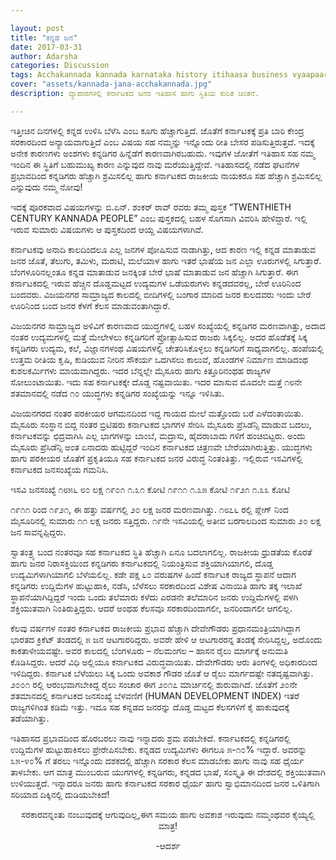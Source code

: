 ```yaml
---

layout: post
title: "ಕನ್ನಡ ಜನ"
date: 2017-03-31
author: Adarsha
categories: Discussion
tags: Acchakannada kannada karnataka history itihaasa business vyaapaara currentaffairs
cover: "assets/kannada-jana-acchakannada.jpg"
description: ವ್ಯಾಪಾರಗಳಲ್ಲಿ ಕರ್ನಾಟಕದ ಜನರ ಇತಿಹಾಸ ಹಾಗು ಸ್ಥಿತಿಯ ಕುರಿತ ಚಿಂತನೆ.

---
```

ಇತ್ತೀಚಿನ ದಿನಗಳಲ್ಲಿ ಕನ್ನಡ ಉಳಿಸಿ ಬೆಳೆಸಿ ಎಂಬ ಕೂಗು ಹೆಚ್ಚಾಗುತ್ತಿದೆ. ಜೊತೆಗೆ ಕರ್ನಾಟಕಕ್ಕೆ ಪ್ರತಿ ಬಾರಿ ಕೇಂದ್ರ ಸರಕಾರದಿಂದ ಅನ್ಯಾಯವಾಗುತ್ತಿದೆ ಎಂಬ ವಿಷಯ ಸಹ ನಮ್ಮನ್ನು ಇನ್ನೊಂದು ರೀತಿ ಬೇಸರ ಪಡಿಸುತ್ತಿರುತ್ತದೆ. ಇದಕ್ಕೆ ಅನೇಕ ಕಾರಣಗಳು ಅಂಶಗಳು ಕನ್ನಡಿಗರ ಹಿನ್ನೆಡೆಗೆ ಕಾರಣವಾಗಿರಬಹುದು. ಇವುಗಳ ಜೋತೆಗೆ ಇತಿಹಾಸ ಸಹ ನಮ್ಮ ಇಂದಿನ ಈ ಸ್ಥಿತಿಗೆ ಬಹುಮುಖ್ಯ ಕಾರಣ ಎನ್ನುವುದ ನಾವು ಮರೆಯುತ್ತಿದ್ದೇವೆ. ಇತಿಹಾಸದಲ್ಲಿ ನಡೆದ ಘಟನೆಗಳ ಪ್ರಭಾವದಿಂದ ಕನ್ನಡಿಗರು ಹೆಚ್ಚಾಗಿ ಶ್ರಮಿಸಲಿಲ್ಲ ಹಾಗು ಕರ್ನಾಟಕದ  ರಾಜಕೀಯ ನಾಯಕರೂ ಸಹ ಹೆಚ್ಚಾಗಿ ಶ್ರಮಿಸಲಿಲ್ಲ ಎನ್ನುವುದು ನಮ್ಮ ನೋವು!

ಇದಕ್ಕೆ ಪೂರಕವಾದ ವಿಷಯಗಳನ್ನು ಬಿ.ಏನ್. ಶಂಕರ್ ರಾವ್ ರವರು ತಮ್ಮ ಪುಸ್ತಕ “TWENTHIETH CENTURY KANNADA PEOPLE” ಎಂಬ ಪುಸ್ತಕದಲ್ಲಿ ಬಹಳ ಸೊಗಸಾಗಿ ವಿವರಿಸಿ ಹೇಳಿದ್ದಾರೆ. ಇಲ್ಲಿ ಇರುವ ಸುಮಾರು ವಿಷಯಗಳು ಆ ಪುಸ್ತಕದಿಂದ ಆಯ್ದ ವಿಷಯಗಳಾಗಿವೆ.<!--more-->

ಕರ್ನಾಟಕವು ಅನಾದಿ ಕಾಲದಿಂದಲೂ ಎಲ್ಲ ಜನಗಳ ಪೋಷಿಸುವ ನಾಡಾಗಿತ್ತು, ಆದ ಕಾರಣ ಇಲ್ಲಿ ಕನ್ನಡ ಮಾತಾಡುವ ಜನರ ಜೊತೆ, ತೆಲುಗು, ತಮಿಳು, ಮರಾಟಿ, ಮಲೆಯಾಳ ಹಾಗು ಇತರೆ ಭಾಷೆಯ ಜನ ಎಲ್ಲಾ ಊರುಗಳಲ್ಲಿ ಸಿಗುತ್ತಾರೆ. ಬೆಂಗಳೂರಿನಲ್ಲಂತೂ ಕನ್ನಡ ಮಾತಾಡುವ ಜನಕ್ಕಿಂತ ಬೇರೆ ಭಾಷೆ ಮಾತಾಡುವ ಜನ ಹೆಚ್ಚಾಗಿ ಸಿಗುತ್ತಾರೆ. ಈಗ ಕರ್ನಾಟಕದಲ್ಲಿ ಇರುವ ಹೆಚ್ಚಿನ ದೊಡ್ಡಮಟ್ಟದ ಉದ್ಯಮಗಳ ಒಡೆಯರುಗಳು ಕನ್ನಡದವರಲ್ಲ, ಬೇರೆ ಊರಿನಿಂದ ಬಂದವರು. ವಿಜಯನಗರ ಸಾಮ್ರಾಜ್ಯದ ಕಾಲದಲ್ಲಿ ಬೀದಿಗಳಲ್ಲಿ ಬಂಗಾರ ಮಾರಿದ ಜನರ ಕುಲದವರು ಇಂದು ಬೇರೆ ಊರಿನಿಂದ ಬಂದ ಜನರ ಕೆಳಗೆ ಕೆಲಸ ಮಾಡುವಂತಾಗಿದ್ದಾರೆ.

ವಿಜಯನಗರ ಸಾಮ್ರಾಜ್ಯದ ಅಳಿವಿಗೆ ಕಾರಣವಾದ ಯುದ್ಧಗಳಲ್ಲಿ ಬಹಳ ಸಂಖ್ಯೆಯಲ್ಲಿ ಕನ್ನಡಿಗರ ಮರಣವಾಗಿತ್ತು, ಅದಾದ ನಂತರ ಉದ್ಯಮಗಳಲ್ಲಿ ಮತ್ತೆ ಮೇಲೇಳಲು ಕನ್ನಡಿಗರಿಗೆ ಪ್ರೋತ್ಸಾಹಿಸುವ ರಾಜರು ಸಿಕ್ಕಲಿಲ್ಲ. ಅದರ ಹೊಡೆತಕ್ಕೆ ಸಿಕ್ಕ ಕನ್ನಡಿಗರು ಉದ್ಯಮ, ಕಲೆ, ವಿಜ್ಞಾನಗಳಂಥ ವಿಷಯಗಳಲ್ಲಿ ಚೇತರಿಸಿಕೊಳ್ಳಲು ಕನ್ನಡಿಗರಿಗೆ ಸಾಧ್ಯವಾಗಲಿಲ್ಲ. ಹಂಪೆಯಲ್ಲಿ ಉತ್ತಮ ರೀತಿಯ ಕೃಷಿ, ಕುಡಿಯುವ ನೀರಿನ ಸೌಕರ್ಯ ಒದಗಿಸಲು ಕಾಲುವೆ, ಹೊಂಡಗಳ ನಿರ್ಮಾಣ ಮಾಡಿದಂಥ ಕುಶಲಕರ್ಮಿಗಳು ಮಾಯವಾಗಿದ್ದರು. ಇದರ ಬೆನ್ನಲ್ಲೇ ಮೈಸೂರು ಹಾಗು ಕಿತ್ತೂರಿನಂಥಹ ರಾಜ್ಯಗಳ ಸೋಲುಂಟಾಯಿತು. ಇದು ಸಹ ಕರ್ನಾಟಕಕ್ಕೇ ದೊಡ್ಡ ನಷ್ಟವಾಯಿತು. ಇದರ  ಮಾಸುವ ಮೊದಲೇ ಮತ್ತೆ ೧೮ನೇ ಶತಮಾನದಲ್ಲಿ ನಡೆದ ೧೦ ಯುದ್ಧಗಳು ಕನ್ನಡಿಗರ ಸಂಖ್ಯೆಯನ್ನು ಇನ್ನೂ ಇಳಿಸಿತು.

ವಿಜಯನಗರದ ನಂತರ ಪರಕೀಯರ ಆಗಮನದಿಂದ ಇದ್ದ ಗಾಯದ ಮೇಲೆ ಮತ್ತೊಂದು ಬರೆ ಎಳೆದಂತಾಯಿತು. ಮೈಸೂರು ಸಂಸ್ಥಾನ ಬಿದ್ದ ನಂತರ ಬ್ರಿಟಿಷರು ಕರ್ನಾಟಕದ ಭಾಗಗಳ ಸೇರಿಸಿ ಮೈಸೂರು ಪ್ರೆಸಿಡೆನ್ಸಿ ಮಾಡುವ ಬದಲು, ಕರ್ನಾಟಕವನ್ನು ಛಿದ್ರವಾಗಿಸಿ ಎಲ್ಲ ಭಾಗಗಳನ್ನು ಬಾಂಬೆ, ಮದ್ರಾಸು, ಹೈದರಾಬಾದು ಗಳಿಗೆ ಹಂಚಿಬಿಟ್ಟರು. ಅಂದು ಮೈಸೂರು ಪ್ರೆಸಿಡೆನ್ಸಿ ಅಂತ ಏನಾದರು ಹುಟ್ಟಿದ್ದರೆ ಇಂದಿನ ಕರ್ನಾಟಕದ ಚಿತ್ರಣವೇ ಬೇರೆಯಾಗಿರುತ್ತಿತ್ತು. ಯುದ್ಧಗಳು ಹಾಗು ಪರಕೀಯರ ಜೊತೆಗೆ ಪ್ರಕೃತಿಯೂ ಸಹ ಕರ್ನಾಟಕದ ಜನರ ವಿರುದ್ಧ ನಿಂತಂತಿತ್ತು. ಇಲ್ಲಿರುವ ಇಸವಿಗಳಲ್ಲಿ ಕರ್ನಾಟಕದ ಜನಸಂಖ್ಯೆಯ ಗಮನಿಸಿ.

ಇಸವಿ	ಜನಸಂಖ್ಯೆ
೧೮೫೬	೮೦ ಲಕ್ಷ
೧೯೦೧	೧.೩೧ ಕೋಟಿ
೧೯೧೧	೧.೩೫ ಕೋಟಿ
೧೯೨೧	೧.೩೩ ಕೋಟಿ
 
೧೯೧೧ ರಿಂದ ೧೯೨೧, ಈ ಹತ್ತು ವರ್ಷಗಲ್ಲಿ ೨೦ ಲಕ್ಷ ಜನರ ಮರಣವಾಗಿತ್ತು. ೧೮೭೬ ರಲ್ಲಿ ಪ್ಲೇಗ್ ನಿಂದ ಮೈಸೂರಿನಲ್ಲಿ ಸುಮಾರು ೧೧ ಲಕ್ಷ ಜನರು ಸತ್ತಿದ್ದರು. ೧೯ನೇ ಇಸವಿಯಲ್ಲಿ ಅತೀವ ಬರಗಾಲದಿಂದ ಸುಮಾರು ೨೦ ಲಕ್ಷ ಜನ ಸಾವನ್ನಪ್ಪಿದ್ದರು.

ಸ್ವಾತಂತ್ರ್ಯ ಬಂದ ನಂತರವೂ ಸಹ ಕರ್ನಾಟಕದ ಸ್ಥಿತಿ ಹೆಚ್ಚಾಗಿ ಏನೂ ಬದಲಾಗಲಿಲ್ಲ. ರಾಜಕೀಯ ಧ್ರುಡತೆಯ ಕೊರತೆ ಹಾಗು ಜನರ ನಿರಾಸಕ್ತಿಯಿಂದ ಕನ್ನಡಿಗರು ಕರ್ನಾಟಕದಲ್ಲಿ ನಿಯಂತ್ರಿಸುವ ಶಕ್ತಿಯಾಗಿಯಾಗಲಿ, ದೊಡ್ಡ ಉದ್ಯಮಿಗಳಾಗಿಯಾಗಲಿ ಬೆಳೆಯಲಿಲ್ಲ. ಕಡೇ ಪಕ್ಷ ೬೦ ವರುಷಗಳ ಹಿಂದೆ ಕರ್ನಾಟಕ ರಾಜ್ಯದ ಸ್ಥಾಪನೆ ಆದಾಗ ಕನ್ನಡಿಗರು ಉದ್ದಿಮೆಗಳ ಹುಟ್ಟುಹಾಕಿ, ನಡೆಸಿ, ಬೆಳೆಸಲು ಸರಕಾರದಿಂದ ವಿಶೇಷ ವಿನಾಯಿತಿ ಹಾಗು ತಕ್ಕ ಇಲಾಖೆ ಸ್ಥಾಪನೆಯಾಗಿದ್ದಿದ್ದರೆ ಇಂದು ಒಂದು ತಲೆಮಾರು ಕಳೆದು ಎರಡನೇ ತಲೆಮಾರಿನ ಜನರು ಉದ್ದಿಮೆಗಳಲ್ಲಿ ಪಳಗಿ ಶಕ್ತಿಯುತವಾಗಿ ನಿಂತಿರುತ್ತಿದ್ದರು. ಆದರೆ ಅಂಥಹ ಕೆಲಸವೂ ಸರಕಾರದಿಂದಾಗಲೀ, ಜನರಿಂದಾಗಲೀ ಆಗಲಿಲ್ಲ.

ಕೆಲವು ವರ್ಷಗಳ ನಂತರ ಕರ್ನಾಟಕದ ರಾಜಕೀಯ ಪ್ರಭಾವ ಹೆಚ್ಚಾಗಿ ದೇವೇಗೌಡರು ಪ್ರಧಾನಮಂತ್ರಿಯಾಗಿದ್ದಾಗ ಭಾರತದ ಕ್ರಿಕೆಟ್ ತಂಡದಲ್ಲಿ ೫ ಜನ ಆಟಗಾರರಿದ್ದರು. ಅವರೇ ಹೇಳಿ ಆ ಆಟಗಾರರನ್ನ ತಂಡಕ್ಕೆ ಸೇರಿಸಿದ್ದಲ್ಲ, ಅದೊಂದು ಕಾಕತಾಳೀಯವಷ್ಟೇ. ಅವರ ಕಾಲದಲ್ಲಿ ಬೆಂಗಳೂರು – ನೆಲಮಂಗಲ – ಹಾಸನ ರೈಲು ಮಾರ್ಗಕ್ಕೆ ಅನುಮತಿ ಕೊಡಿಸಿದ್ದರು. ಆದರೆ ವಿಧಿ ಅಲ್ಲಿಯೂ ಕರ್ನಾಟಕದ ವಿರುದ್ಧವಾಯಿತು. ದೇವೇಗೌಡರು ಆರು ತಿಂಗಳಲ್ಲಿ ಅಧಿಕಾರದಿಂದ ಇಳಿದಿದ್ದರು. ಕರ್ನಾಟಕ ಬೆಳೆಯಲು ಸಿಕ್ಕ ಒಂದು ಅವಕಾಶ ಗೌಡರ ಜೊತೆ ಆ ರೈಲು ಮಾರ್ಗದಷ್ಟೇ ನತದೃಷ್ಟವಾಗಿತ್ತು. ೨೦೦೧ ರಲ್ಲಿ ಆರಂಭವಾಗಬೇಕಿದ್ದ ರೈಲು ಸಂಚಾರ ಈಗ ೨೦೧೭ ಮಾರ್ಚಿನಲ್ಲಿ ಶುರುವಾಗಿದೆ. ಜೊತೆಗೆ ೨೦ನೇ ಶತಮಾನದಲ್ಲಿ ಕರ್ನಾಟಕದ ಜನಸಂಖ್ಯೆ ಬೆಳವಣಿಗೆ (HUMAN DEVELOPMENT INDEX) ಇತರೆ ರಾಜ್ಯಗಳಿಗಿಂತ ಕಡಿಮೆ ಇತ್ತು. ಇದೂ ಸಹ ಕನ್ನಡದ ಜನರನ್ನು ದೊಡ್ಡ ಮಟ್ಟದ ಕೆಲಸಗಳಿಗೆ ಕೈ ಹಾಕುವುದಕ್ಕೆ ತಡೆಯಾಗಿತ್ತು.

ಇತಿಹಾಸದ ಪ್ರಭಾವದಿಂದ ಹೊರಬರಲು ನಾವು ಇನ್ನಾದರು ಶ್ರಮ ಪಡಬೇಕಿದೆ. ಕರ್ನಾಟಕದಲ್ಲಿ ಕನ್ನಡಿಗರಲ್ಲಿ ಉದ್ದಿಮೆಗಳ ಹುಟ್ಟುಹಾಕಿಸಲು ಪ್ರೇರೇಪಿಸಬೇಕು. ಕನ್ನಡದ ಉದ್ಯಮಿಗಳು ಈಗಲೂ ೫-೧೦% ಇದ್ದಾರೆ. ಅವರನ್ನು ೩೫-೪೦% ಗೆ ತರಲು ಇನ್ನೊಂದು ದಶಕದಲ್ಲಿ ಹೆಚ್ಚಾಗಿ ಸರಕಾರ ಕೆಲಸ ಮಾಡಬೇಕು ಹಾಗು ನಾವು ಸಹ ಧೈರ್ಯ ತಾಳಬೇಕು. ಆಗ ಮಾತ್ರ ಮುಂಬರುವ ಯುಗಗಳಲ್ಲಿ ಕನ್ನಡಿಗರು, ಕನ್ನಡದ ಭಾಷೆ, ಸಂಸ್ಕೃತಿ ಈ ದೇಶದಲ್ಲಿ ಶಕ್ತಿಯುತವಾಗಿ ಉಳಿಯುತ್ತದೆ. ಇನ್ನಾದರೂ ಜನರು ಹಾಗು ಕರ್ನಾಟಕದ ಸರಕಾರ ಧೈರ್ಯ ಹಾಗು ಸ್ವಾಭಿಮಾನದಿಂದ ಜನರ ಒಳಿತಿಗಾಗಿ ಸರಿಯಾದ ದಿಕ್ಕಿನಲ್ಲಿ ದುಡಿಯಬೇಕಿದೆ!

<p align = "center">ಸರಕಾರವನ್ನಂತು ನಂಬುವುದಕ್ಕೆ ಆಗುವುದಿಲ್ಲ,ಈಗ ಸಮಯ ಹಾಗು ಅವಕಾಶ ಇರುವುದು ನಮ್ಮಂಥವರ ಕೈಯ್ಯಲ್ಲಿ ಮಾತ್ರ! </p>


<p align = "center">-ಆದರ್ಶ</p>